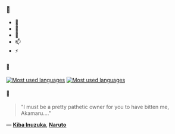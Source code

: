 ### 👋

- 🔭
- 🌱
- 💬
- 📫
- ⚡

#### 🧏

[![Most used languages](https://github-readme-stats-aynah.vercel.app/api/top-langs/?username=aynh&theme=solarized-dark&langs_count=6&layout=compact&hide_title=true)](https://github.com/anuraghazra/github-readme-stats#gh-dark-mode-only)
[![Most used languages](https://github-readme-stats-aynah.vercel.app/api/top-langs/?username=aynh&theme=solarized-light&langs_count=6&layout=compact&hide_title=true)](https://github.com/anuraghazra/github-readme-stats#gh-light-mode-only)

#### 💬

> "I must be a pretty pathetic owner for you to have bitten me, Akamaru...."

&mdash; [**Kiba Inuzuka**](https://myanimelist.net/character.php?q=Kiba%20Inuzuka&cat=character), [**Naruto**](https://myanimelist.net/search/all?q=Naruto&cat=all)
